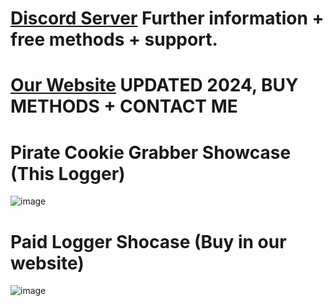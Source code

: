 # [Discord Server](https://discord.gg/kWBzTvVCP9) Further information + free methods + support. <br />
# [Our Website](https://pirate-stealer.carrd.co) UPDATED 2024, BUY METHODS + CONTACT ME <br />

# Pirate Cookie Grabber Showcase (This Logger)
![image](https://github.com/Mani175/Pirate-Cookie-Grabber/assets/60432696/68100ff2-790f-4d36-91ab-25bd3ab79884)
# Paid Logger Shocase (Buy in our website)
![image](https://github.com/Mani175/Pirate-Cookie-Grabber/assets/60432696/a497b368-db0a-4638-a9a5-188cd662ded3)
